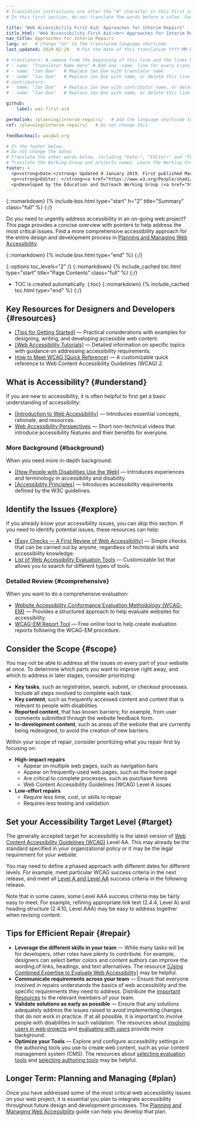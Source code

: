 ```yaml
---
# Translation instructions are after the "#" character in this first section. They are comments that do not show up in the web page. You do not need to translate the instructions after "#".
# In this first section, do not translate the words before a colon. For example, do not translate "title:". Do translate the text after "title:".

title: "Web Accessibility First Aid: Approaches for Interim Repairs"
title_html: "Web Accessibility First Aid:<br> Approaches for Interim Repairs"
nav_title: Approaches for Interim Repairs
lang: en   # Change "en" to the translated-language shortcode
last_updated: 2020-02-20   # Put the date of this translation YYYY-MM-DD (with month in the middle)

# translators: # remove from the beginning of this line and the lines below: "# " (the hash sign and the space)
# - name: "Translator Name Here" # Add one -name: line for every translator
# - name: "Jan Doe"   # Replace Jan Doe with translator name
# - name: "Jan Doe"   # Replace Jan Doe with name, or delete this line if not multiple translators
# contributors:
# - name: "Jan Doe"   # Replace Jan Doe with contributor name, or delete this line if none
# - name: "Jan Doe"   # Replace Jan Doe with name, or delete this line if not multiple contributors

github:
    label: wai-first-aid

permalink: /planning/interim-repairs/   # Add the language shortcode to the end, with no slash at end, for example: /link/to/page/fr
ref: /planning/interim-repairs/   # Do not change this

feedbackmail: wai@w3.org

# In the footer below:
# Do not change the dates
# Translate the other words below, including "Date:", "Editor:" and "Previous contributors:"
# Translate the Working Group and projects names. Leave the Working Group and projects acronyms in English.
footer: >
  <p><strong>Date:</strong> Updated 9 January 2019. First published March 2006.<br>History: Previously titled "Short Term Website Accessibility Improvements" and "Improving the Accessibility of Your Website".</p>
  <p><strong>Editor: </strong><a href="https://www.w3.org/People/shadi/">Shadi Abou-Zahra</a>. Previous editors: <a href="https://www.w3.org/People/kevin">Kevin White</a> and <a href="https://www.w3.org/People/Shawn/">Shawn Lawton Henry</a>.  Previous contributors: Sharron Rush, Anna Belle Leiserson, Judy Brewer, and <a href="https://www.w3.org/groups/wg/eowg/participants/">EOWG Participants</a>.</p>
  <p>Developed by the Education and Outreach Working Group (<a href="http://www.w3.org/WAI/EO/">EOWG</a>). First developed with support from <a href="https://www.w3.org/WAI/TIES/"><abbr title="Web Accessibility Initiative: Training, Implementation, Education, Support">WAI-TIES</abbr> Project</a>, then updated with support of the <a href="https://www.w3.org/WAI/ACT/"><abbr title="Web Accessibility Initiative - Cooperation Framework for Guidance on Advanced Technologies, Evaluation Methodologies, and Research Agenda Setting to Support eAccessibility">WAI-ACT</abbr> Project</a>, and later the <a href="https://www.w3.org/WAI/DEV/"><abbr>WAI-DEV</abbr> Project</a>.</p>
---
```


{::nomarkdown}
{% include box.html type="start" h="2" title="Summary" class="full" %}
{:/}

Do you need to urgently address accessibility in an on-going web project?
This page provides a concise overview with pointers to help address the most critical issues.
Find a more comprehensive accessibility approach for the entire design and development process in [Planning and Managing Web Accessibility](/planning-and-managing/).

{::nomarkdown}
{% include box.html type="end" %}
{:/}

{::options toc_levels="2" /}
{::nomarkdown}
{% include_cached toc.html type="start" title="Page Contents" class="full" %}
{:/}
-   TOC is created automatically.
{:toc}
{::nomarkdown}
{% include_cached toc.html type="end" %}
{:/}


Key Resources for Designers and Developers {#resources}
------------------------------------------

-   [[Tips for Getting Started]](/tips/) — Practical
    considerations with examples for designing, writing, and developing
    accessible web content.
-   [[Web Accessibility Tutorials]](/tutorials/) —
    Detailed information on specific topics with guidance on addressing
    accessibility requirements.
-   [How to Meet WCAG (Quick Reference)](https://www.w3.org/WAI/WCAG22/quickref/) — A
    customizable quick reference to Web Content Accessibility Guidelines
    (WCAG) 2.

What is Accessibility? {#understand}
----------------------

If you are new to accessibility, it is often helpful to first get a
basic understanding of accessibility:

-   [[Introduction to Web Accessibility]](/fundamentals/accessibility-intro/) — Introduces essential concepts, rationale, and resources.
-   [Web Accessibility Perspectives](/perspective-videos/) — Short
    non-technical videos that introduce accessibility features and their
    benefits for everyone.

### More Background {#background}

When you need more in-depth background:

-   [[How People with Disabilities Use the 
    Web]](/people-use-web/) — Introduces
    experiences and terminology in accessibility and disability.
-   [[Accessibility Principles]](/fundamentals/accessibility-principles/)
    — Introduces accessibility requirements defined by the W3C
    guidelines.

Identify the Issues {#explore}
-------------------

If you already know your accessibility issues, you can skip this
section. If you need to identify potential issues, these resources can
help:

-   [[Easy Checks — A First Review of Web
    Accessibility]](/test-evaluate/preliminary/) —
    Simple checks that can be carried out by anyone, regardless of
    technical skills and accessibility knowledge.
-   [List of Web Accessibility Evaluation
    Tools](https://www.w3.org/WAI/ER/tools/) — Customizable list that
    allows you to search for different types of tools.

### Detailed Review {#comprehensive}

When you want to do a comprehensive evaluation:

-   [Website Accessibility Conformance Evaluation Methodology
    (WCAG-EM)](/test-evaluate/conformance/wcag-em/) — Provides
    a structured approach to help evaluate websites for accessibility.
-   [WCAG-EM Report Tool](https://www.w3.org/WAI/eval/report-tool/) —
    Free online tool to help create evaluation reports following the
    WCAG-EM procedure.

Consider the Scope {#scope}
------------------

You may not be able to address all the issues on every part of your
website at once. To determine which parts you want to improve right
away, and which to address in later stages, consider prioritizing:

-   **Key tasks**, such as registration, search, submit, or checkout
    processes. Include all steps involved to complete each task.
-   **Key content**, such as frequently accessed content and content
    that is relevant to people with disabilities.
-   **Reported content**, that has known barriers; for example, from
    user comments submitted through the website feedback form.
-   **In-development content**, such as areas of the website that are
    currently being redesigned, to avoid the creation of new barriers.

Within your scope of repair, consider prioritizing what you repair first
by focusing on:

-   **High-impact repairs**
    -   Appear on multiple web pages, such as navigation bars
    -   Appear on frequently-used web pages, such as the home page
    -   Are critical to complete processes, such as purchase forms
    -   Web Content Accessibility Guidelines (WCAG) Level A issues
-   **Low-effort repairs**
    -   Require less time, cost, or skills to repair
    -   Requires less testing and validation

Set your Accessibility Target Level {#target}
-----------------------------------

The generally accepted target for accessibility is the latest version of [Web Content
Accessibility Guidelines (WCAG)](/standards-guidelines/wcag/)
Level AA. This may already be the standard specified in your
organizational policy or it may be the legal requirement for your
website.

You may need to define a phased approach with different dates for
different levels. For example, meet particular WCAG success criteria
in the next release, and meet all [Level A and Level
AA](https://www.w3.org/WAI/WCAG22/quickref/?currentsidebar=%23col_customize&levels=aaa)
success criteria in the following release.

Note that in some cases, some Level AAA success criteria may be fairly
easy to meet. For example, refining appropriate link text (2.4.4, Level
A) and heading structure (2.4.10, Level AAA) may be easy to address
together when revising content.

Tips for Efficient Repair {#repair}
-------------------------

-   **Leverage the different skills in your team** — While many tasks
    will be for developers, other roles have plenty to contribute. For
    example, designers can select better colors and content authors can
    improve the wording of links, headings, and text alternatives. The
    resource [[Using Combined Expertise to Evaluate Web
    Accessibility]](/test-evaluate/combined-expertise/) may be
    helpful.
-   **Communicate requirements across your team** — Ensure that everyone
    involved in repairs understands the basics of web accessibility and
    the specific requirements they need to address. Distribute the
    [Important Resources](#resources) to the relevant members of your
    team.
-   **Validate solutions as early as possible** — Ensure that any
    solutions adequately address the issues raised to avoid implementing
    changes that do not work in practice. If at all possible, it is
    important to involve people with disabilities in such validation.
    The resources about [involving users in web
    projects](/planning/involving-users/) and [evaluating
    with users](/test-evaluate/involving-users/) provide more
    background.
-   **Optimize your Tools** — Explore and configure accessibility
    settings in the authoring tools you use to create web content, such
    as your content management system (CMS). The resources about
    [selecting evaluation
    tools](/test-evaluate/tools/selecting/) and [selecting
    authoring tools](https://www.w3.org/WAI/impl/software) may be
    helpful.

Longer Term: Planning and Managing {#plan}
----------------------------------

Once you have addressed some of the most critical web accessibility
issues on your web project, it is essential you plan to integrate
accessibility throughout future design and development processes. The
[Planning and Managing Web
Accessibility](/planning-and-managing/) guide can help you
develop that plan.
